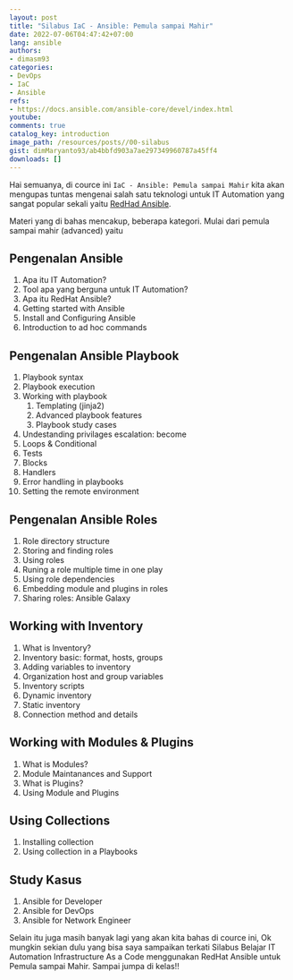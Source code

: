 ```yaml
---
layout: post
title: "Silabus IaC - Ansible: Pemula sampai Mahir"
date: 2022-07-06T04:47:42+07:00
lang: ansible
authors:
- dimasm93
categories:
- DevOps
- IaC
- Ansible
refs: 
- https://docs.ansible.com/ansible-core/devel/index.html
youtube: 
comments: true
catalog_key: introduction
image_path: /resources/posts//00-silabus
gist: dimMaryanto93/ab4bbfd903a7ae297349960787a45ff4
downloads: []
---
```


Hai semuanya, di cource ini `IaC - Ansible: Pemula sampai Mahir` kita akan mengupas tuntas mengenai salah satu teknologi untuk IT Automation yang sangat popular sekali yaitu [RedHad Ansible](https://www.ansible.com).

Materi yang di bahas mencakup, beberapa kategori. Mulai dari pemula sampai mahir (advanced) yaitu

<!--more-->

## Pengenalan Ansible

1. Apa itu IT Automation?
2. Tool apa yang berguna untuk IT Automation?
3. Apa itu RedHat Ansible?
4. Getting started with Ansible
5. Install and Configuring Ansible
6. Introduction to ad hoc commands

## Pengenalan Ansible Playbook

1. Playbook syntax
2. Playbook execution
3. Working with playbook
    1. Templating (jinja2)
    2. Advanced playbook features
    3. Playbook study cases
4. Undestanding privilages escalation: become
5. Loops & Conditional
6. Tests
7. Blocks
8. Handlers
9. Error handling in playbooks
10. Setting the remote environment

## Pengenalan Ansible Roles

1. Role directory structure
2. Storing and finding roles
3. Using roles
4. Runing a role multiple time in one play
5. Using role dependencies
6. Embedding module and plugins in roles
7. Sharing roles: Ansible Galaxy

## Working with Inventory

1. What is Inventory?
2. Inventory basic: format, hosts, groups
3. Adding variables to inventory
4. Organization host and group variables
5. Inventory scripts
6. Dynamic inventory
7. Static inventory
8. Connection method and details

## Working with Modules & Plugins

1. What is Modules?
2. Module Maintanances and Support
3. What is Plugins?
4. Using Module and Plugins

## Using Collections

1. Installing collection
2. Using collection in a Playbooks

## Study Kasus

1. Ansible for Developer
2. Ansible for DevOps
3. Ansible for Network Engineer

Selain itu juga masih banyak lagi yang akan kita bahas di cource ini, Ok mungkin sekian dulu yang bisa saya sampaikan terkati Silabus Belajar IT Automation Infrastructure As a Code menggunakan RedHat Ansible untuk Pemula sampai Mahir. Sampai jumpa di kelas!!